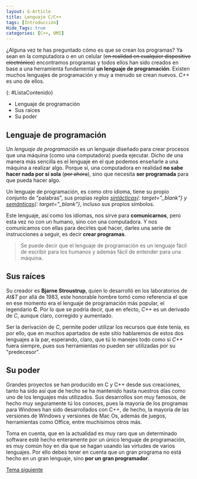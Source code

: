 ```yaml
---
layout: G-Article
title: Lenguaje C/C++
tags: [Introducción]
Hide_Tags: true
categories: [C++, OMI]
---
```


¿Alguna vez te has preguntado cómo es que se crean los programas? Ya sean en la computadora o en un celular (<s>en realidad en cualquier dispositivo electrónico</s>) encontramos programas y todos ellos han sido creados en base a una herramienta fundamental **un lenguaje de programación**. Existen muchos lenguajes de programación y muy a menudo se crean nuevos. *C++* es uno de ellos.

{: #ListaContenido}
- Lenguaje de programación
- Sus raíces
- Su poder

## Lenguaje de programación

Un *lenguaje de programación* es un lenguaje diseñado para crear procesos que una máquina (como una computadora) pueda ejecutar. Dicho de una manera más sencilla es el lenguaje en el que podemos enseñarle a una máquina a realizar algo. Porque sí, una computadora en realidad **no sabe hacer nada por sí sola** (<s>por ahora</s>), sino que necesita **ser programada** para que pueda hacer algo.

Un lenguaje de programación, es como otro idioma, tiene su propio conjunto de "palabras", sus propias *reglas [sintácticas](http://dle.rae.es/?id=XzfiT9q){: target="_blank"} y [semánticas](http://dle.rae.es/?id=XVRDns5){: target="_blank"}*, incluso sus propios símbolos.

Este lenguaje, así como los idiomas, nos sirve para **comunicarnos**, pero esta vez no con un humano, sino con una computadora. Y nos comunicamos con ellas para decirles qué hacer, darles una serie de instrucciones a seguir, es decir **crear programas**.

> Se puede decir que el lenguaje de programación es un lenguaje fácil de escribir para los humanos y además fácil de entender para una máquina.

## Sus raíces

Su creador es **Bjarne Stroustrup**, quien lo desarrolló en los laboratorios de *At&T* por allá de 1983, este honorable hombre tomó como referencia el que en ese momento era el lenguaje de programación más popular, el legendario **C**. Por lo que se podría decir, que en efecto, *C++* es un derivado de *C*, aunque claro, corregido y aumentado.

Ser la derivación de *C*, permite poder utilizar los recursos que éste tenía, es por ello, que en muchos apartados de este sitio hablaremos de estos dos lenguajes a la par, esperando, claro, que tú lo manejes todo como si *C++* fuera siempre, pues sus herramientas no pueden ser utilizadas por su "predecesor".

## Su poder

Grandes proyectos se han producido en C y C++ desde sus creaciones, tanto ha sido así que de hecho se ha mantenido hasta nuestros días como uno de los lenguajes más utilizados. Sus desarrollos son muy famosos, de hecho muy seguramente tú los conoces, pues la mayoría de los programas para Windows han sido desarrollados con C++, de hecho, la mayoría de las versiones de Windows y versiones de Mac Os, además de juegos, herramientas como Office, entre muchísimos otros más.

Toma en cuenta, que en la actualidad es muy raro que un determinado software esté hecho enteramente por un único lenguaje de programación, es muy común hoy en día que se hagan usando las virtudes de varios lenguajes. Por ello debes tener en cuenta que un gran programa no está hecho en un gran lenguaje, sino **por un gran programador**.

<div class="Nav">
	<a href="{{ site.baseurl }}/C++/Introduccion/">Tema siguiente</a>
</div>